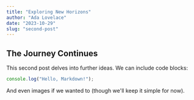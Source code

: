 ```yaml
---
title: "Exploring New Horizons"
author: "Ada Lovelace"
date: "2023-10-29"
slug: "second-post"
---
```


## The Journey Continues

This second post delves into further ideas. We can include code blocks:

```javascript
console.log("Hello, Markdown!");
```

And even images if we wanted to (though we'll keep it simple for now).
